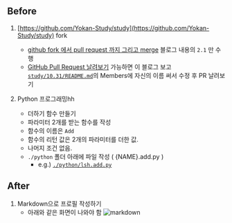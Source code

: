 ## Before

1. [https://github.com/Yokan-Study/study](https://github.com/Yokan-Study/study) fork
    - [github fork 에서 pull request 까지 그리고 merge](https://medium.com/axisj/github-fork-%EC%97%90%EC%84%9C-pull-request-%EA%B9%8C%EC%A7%80-%EA%B7%B8%EB%A6%AC%EA%B3%A0-merge-a22bdd097283) 블로그 내용의 `2.1` 만 수행
    - [GitHub Pull Request 날려보기](http://sanghaklee.tistory.com/30) 가능하면 이 블로그 보고 
    [`study/10.31/README.md`](https://github.com/Yokan-Study/study/blob/master/2017/10.31/README.md)의 Members에 자신의 이름 써서 수정 후 PR 날려보기

1. Python 프로그래밍hh
    - 더하기 함수 만들기
    - 파라미터 2개를 받는 함수를 작성
    - 함수의 이름은 `Add`
    - 함수의 리턴 값은 2개의 파라미터를 더한 값.
    - 나머지 조건 없음.
    - `./python` 폴더 아래에 파일 작성 ( {NAME}.add.py )
        - e.g.) [`./python/lsh.add.py`](https://github.com/Yokan-Study/study/blob/master/2017/10.31/python/lsh.add.py)

## After

1. Markdown으로 프로필 작성하기
    - 아래와 같은 화면이 나와야 함
    ![markdown](https://user-images.githubusercontent.com/9030565/32254506-81ac19a4-bee4-11e7-8fcb-ec1d32dd739d.PNG)

